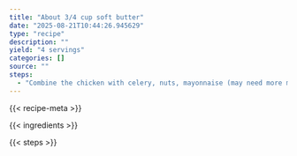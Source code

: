 ```yaml
---
title: "About 3/4 cup soft butter"
date: "2025-08-21T10:44:26.945629"
type: "recipe"
description: ""
yield: "4 servings"
categories: []
source: ""
steps:
  - "Combine the chicken with celery, nuts, mayonnaise (may need more mayo), seasoned salt, curry or dill, lemon juice, radishes or green onions. Chill until ready to serve. Spread bread slices with butter. Spoon mound of salad on each slice. Makes 100."
---
```


{{< recipe-meta >}}

{{< ingredients >}}

{{< steps >}}
